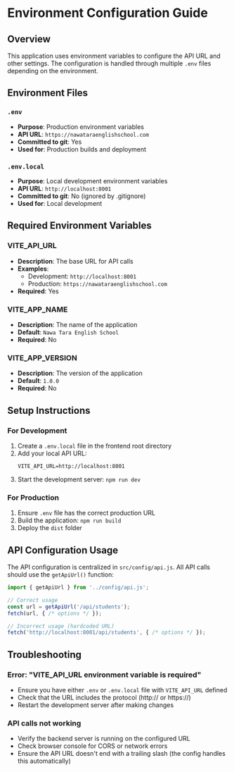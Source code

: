 # Environment Configuration Guide

## Overview
This application uses environment variables to configure the API URL and other settings. The configuration is handled through multiple `.env` files depending on the environment.

## Environment Files

### `.env`
- **Purpose**: Production environment variables
- **API URL**: `https://nawataraenglishschool.com`
- **Committed to git**: Yes
- **Used for**: Production builds and deployment

### `.env.local`
- **Purpose**: Local development environment variables
- **API URL**: `http://localhost:8001`
- **Committed to git**: No (ignored by .gitignore)
- **Used for**: Local development

## Required Environment Variables

### VITE_API_URL
- **Description**: The base URL for API calls
- **Examples**: 
  - Development: `http://localhost:8001`
  - Production: `https://nawataraenglishschool.com`
- **Required**: Yes

### VITE_APP_NAME
- **Description**: The name of the application
- **Default**: `Nawa Tara English School`
- **Required**: No

### VITE_APP_VERSION
- **Description**: The version of the application
- **Default**: `1.0.0`
- **Required**: No

## Setup Instructions

### For Development
1. Create a `.env.local` file in the frontend root directory
2. Add your local API URL:
   ```
   VITE_API_URL=http://localhost:8001
   ```
3. Start the development server: `npm run dev`

### For Production
1. Ensure `.env` file has the correct production URL
2. Build the application: `npm run build`
3. Deploy the `dist` folder

## API Configuration Usage

The API configuration is centralized in `src/config/api.js`. All API calls should use the `getApiUrl()` function:

```javascript
import { getApiUrl } from '../config/api.js';

// Correct usage
const url = getApiUrl('/api/students');
fetch(url, { /* options */ });

// Incorrect usage (hardcoded URL)
fetch('http://localhost:8001/api/students', { /* options */ });
```

## Troubleshooting

### Error: "VITE_API_URL environment variable is required"
- Ensure you have either `.env` or `.env.local` file with `VITE_API_URL` defined
- Check that the URL includes the protocol (http:// or https://)
- Restart the development server after making changes

### API calls not working
- Verify the backend server is running on the configured URL
- Check browser console for CORS or network errors
- Ensure the API URL doesn't end with a trailing slash (the config handles this automatically)
